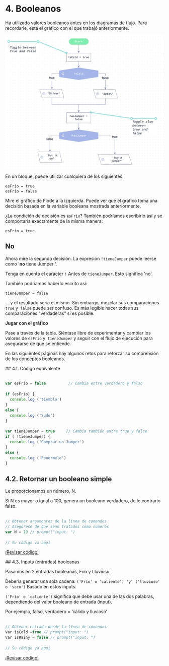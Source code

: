 # 4. Booleanos

Ha utilizado valores booleanos antes en los diagramas de flujo. Para recordarle,  está el gráfico  con el que trabajó anteriormente.

![Screenshot2017-07-1220.32.50.png](11985949559234B73AC59209DE70D904.png)

En un bloque, puede utilizar cualquiera de los siguientes:

```text
esFrio = true
esFrio = false
```

Mire el gráfico de Flode a la izquierda. Puede ver que el gráfico toma una decisión basada en la variable booleana mostrada anteriormente.

¿La condición de decisión es `esFrio`? También podríamos escribirlo así y se comportaría exactamente de la misma manera:

```text
esFrio = true
```

No
---

Ahora mire la segunda decisión. La expresión `!tieneJumper` puede leerse como '**no** tiene Jumper '.

Tenga en cuenta el carácter `!` Antes de `tieneJumper`. Esto significa 'no'.

También podríamos haberlo escrito así:

```text
tieneJumper = false
```

... y el resultado sería el mismo. Sin embargo, mezclar sus comparaciones `true` y` false` puede ser confuso. Es más legible hacer todas sus comparaciones "verdaderas" si es posible.

**Jugar con el gráfico** 

Pase a través de la tabla. Siéntase libre de experimentar y cambiar los valores de `esFrio` y` tieneJumper` y seguir con el flujo de ejecución para asegurarse de que se entiende.

En las siguientes páginas hay algunos retos para reforzar su comprensión de los conceptos booleanos.

## 4.1. Código equivalente


```js

var esFrio = false          // Cambia entre verdadero y falso

if (esFrio) {
  console.log ('tiemblo')
}
else {
  console.log ('Sudo')
}

var tieneJumper = true     // Cambia también entre true y false
if ( !tieneJumper) {
  console.log ('Comprar un Jumper')
}
else {
  console.log ('Ponermelo')
}
```

## 4.2. Retornar un booleano simple

Le proporcionamos un número, N.

Si N es mayor o igual a 100, genera un booleano verdadero, de lo contrario falso.

```js

// Obtener argumentos de la línea de comandos
// Asegúrese de que sean tratados como números
var N = 19 // prompt("input: ")

// Su código va aquí

```

[¡Revisar código!]()

## 4.3. Inputs (entradas) booleanas

Pasamos en 2 entradas booleanas, Frío y Lluvioso.

Debería generar una sola cadena:
`('Frío' o 'caliente') 'y' ('lluvioso' o 'seco')`
Basado en estos inputs.

`('Frío' o 'caliente')` significa que debe usar una de las dos palabras, dependiendo del valor booleano de entrada (input).

Por ejemplo, falso, verdadero = ‘cálido y lluvioso’

```js

// Obtener entrada desde la línea de comandos
Var isCold =true // prompt("input: ")
Var isRainy = false // prompt("input: ")

// Su código va aquí


```

[¡Revisar código!]()


